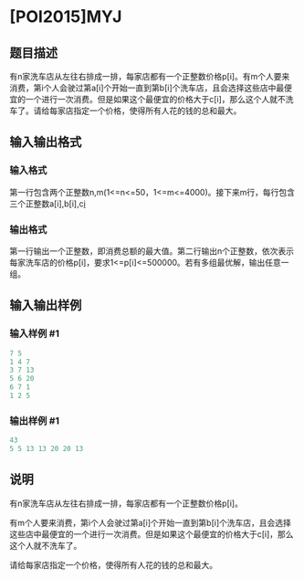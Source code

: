 # [POI2015]MYJ

## 题目描述

有n家洗车店从左往右排成一排，每家店都有一个正整数价格p[i]。有m个人要来消费，第i个人会驶过第a[i]个开始一直到第b[i]个洗车店，且会选择这些店中最便宜的一个进行一次消费。但是如果这个最便宜的价格大于c[i]，那么这个人就不洗车了。请给每家店指定一个价格，使得所有人花的钱的总和最大。

## 输入输出格式

### 输入格式

第一行包含两个正整数n,m(1<=n<=50，1<=m<=4000)。接下来m行，每行包含三个正整数a[i],b[i],c[i](1<=a[i]<=b[i]<=n，1<=c[i]<=500000)

### 输出格式

第一行输出一个正整数，即消费总额的最大值。第二行输出n个正整数，依次表示每家洗车店的价格p[i]，要求1<=p[i]<=500000。若有多组最优解，输出任意一组。

## 输入输出样例

### 输入样例 #1

```cpp
7 5
1 4 7
3 7 13
5 6 20
6 7 1
1 2 5
```


### 输出样例 #1

```cpp
43
5 5 13 13 20 20 13
```


## 说明

有n家洗车店从左往右排成一排，每家店都有一个正整数价格p[i]。

有m个人要来消费，第i个人会驶过第a[i]个开始一直到第b[i]个洗车店，且会选择这些店中最便宜的一个进行一次消费。但是如果这个最便宜的价格大于c[i]，那么这个人就不洗车了。

请给每家店指定一个价格，使得所有人花的钱的总和最大。

